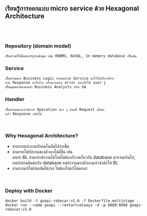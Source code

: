 ## เรียนรู้การออกแบบ micro service ด้วย Hexagonal Architecture

<br />
<br />

### **Repository (domain model)** <br />
```
เป็นส่วนที่ใช้ติดต่อกับฐานข้อมูล เช่น RDBMS, NoSQL, In memory database เป็นต้น
```

### **Service** <br />
```
เป็นส่วนของ Business Logic กำหนดว่ามี Service อะไรให้บริการบ้าง
ควร Response อะไรบ้าง หรือควรบอก error อย่างไรให้ user รู้
เป็นมุมมองของคนทำ Business Analysts หรือ SA
```

### **Handler** <br />
```
เป็นส่วนของการจัดการ Operation ต่าง ๆ ตามที่ Request เข้ามา
แล้ว Response กลับไป
```

<br />

### **Why Hexagonal Architecture?**
- สามารถแบ่งงานกับคนในทีมได้ง่ายขึ้น
- สามารถโฟกัสงานของตัวเองได้ดีขึ้น เช่น <br />
  คนทำ BL สามารถทำงานได้โดยไม่ต้องกังวลเกี่ยวกับ database มากจนเกินไป, <br />
  คนทำด้านติดต่อกับ database แค่ทำงานของตัวเองแล้วส่งต่อให้ BL
- สามารถแก้ไข/ต่อเติมได้ง่าย ไม่ต้องไล่แก้โค้ดเยอะ

<br />

### **Deploy with Docker** <br />
```
docker build -t goapi-robocar:v1.0 -f Dockerfile.multistage .
docker run --name goapi --restart=always -d -p 8088:8088 goapi-robocar:v1.0
```
